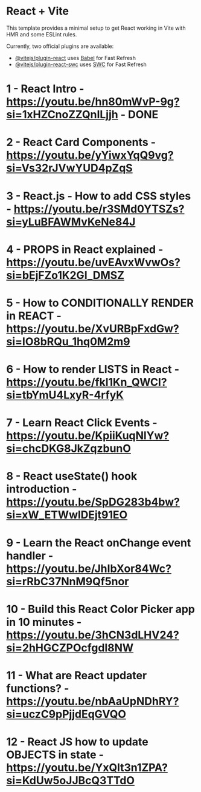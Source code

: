 # React + Vite

This template provides a minimal setup to get React working in Vite with HMR and some ESLint rules.

Currently, two official plugins are available:

-   [@vitejs/plugin-react](https://github.com/vitejs/vite-plugin-react/blob/main/packages/plugin-react/README.md) uses [Babel](https://babeljs.io/) for Fast Refresh
-   [@vitejs/plugin-react-swc](https://github.com/vitejs/vite-plugin-react-swc) uses [SWC](https://swc.rs/) for Fast Refresh

# 1 - React Intro - https://youtu.be/hn80mWvP-9g?si=1xHZCnoZZQnILjjh - DONE

# 2 - React Card Components - https://youtu.be/yYiwxYqQ9vg?si=Vs32rJVwYUD4pZqS

# 3 - React.js - How to add CSS styles - https://youtu.be/r3SMd0YTSZs?si=yLuBFAWMvKeNe84J

# 4 - PROPS in React explained - https://youtu.be/uvEAvxWvwOs?si=bEjFZo1K2GI_DMSZ

# 5 - How to CONDITIONALLY RENDER in REACT - https://youtu.be/XvURBpFxdGw?si=IO8bRQu_1hq0M2m9

# 6 - How to render LISTS in React - https://youtu.be/fkl1Kn_QWCI?si=tbYmU4LxyR-4rfyK

# 7 - Learn React Click Events - https://youtu.be/KpiiKuqNlYw?si=chcDKG8JkZqzbunO

# 8 - React useState() hook introduction - https://youtu.be/SpDG283b4bw?si=xW_ETWwlDEjt91EO

# 9 - Learn the React onChange event handler - https://youtu.be/JhIbXor84Wc?si=rRbC37NnM9Qf5nor

# 10 - Build this React Color Picker app in 10 minutes - https://youtu.be/3hCN3dLHV24?si=2hHGCZPOcfgdl8NW

# 11 - What are React updater functions? - https://youtu.be/nbAaUpNDhRY?si=uczC9pPjjdEqGVQO

# 12 - React JS how to update OBJECTS in state - https://youtu.be/YxQlt3n1ZPA?si=KdUw5oJJBcQ3TTdO
